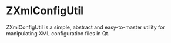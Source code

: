 # ZXmlConfigUtil
ZXmlConfigUtil is a simple, abstract and easy-to-master utility for manipulating XML configuration files in Qt.
